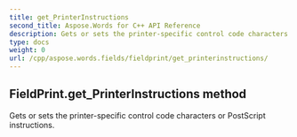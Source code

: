 ```yaml
---
title: get_PrinterInstructions
second_title: Aspose.Words for C++ API Reference
description: Gets or sets the printer-specific control code characters or PostScript instructions. 
type: docs
weight: 0
url: /cpp/aspose.words.fields/fieldprint/get_printerinstructions/
---
```

## FieldPrint.get_PrinterInstructions method


Gets or sets the printer-specific control code characters or PostScript instructions.

